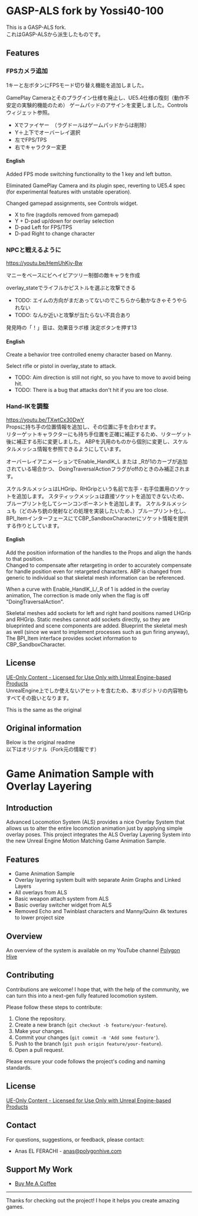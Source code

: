 # GASP-ALS fork by Yossi40-100
This is a GASP-ALS fork.  
これはGASP-ALSから派生したものです。

## Features
### FPSカメラ追加

1キーと左ボタンにFPSモード切り替え機能を追加しました。

GamePlay Cameraとそのプラグイン仕様を廃止し、UE5.4仕様の復刻（動作不安定の実験的機能のため）
ゲームパッドのアサインを変更しました。Controlsウィジェット参照。

- Xでファイヤー　（ラグドールはゲームパッドからは削除）
- Y＋上下でオーバーレイ選択
- 左でFPS/TPS
- 右でキャラクター変更

#### English
Added FPS mode switching functionality to the 1 key and left button.

Eliminated GamePlay Camera and its plugin spec, reverting to UE5.4 spec (for experimental features with unstable operation).

Changed gamepad assignments, see Controls widget.
- X to fire (ragdolls removed from gamepad)
- Y + D-pad up/down for overlay selection
- D-pad Left for FPS/TPS
- D-pad Right to change character


### NPCと戦えるように
https://youtu.be/HemUhKjy-Bw

マニーをベースにビヘイビアツリー制御の敵キャラを作成

overlay_stateでライフルかピストルを選ぶと攻撃できる

- TODO: エイムの方向がまだあってないのでこちらから動かなきゃそうやられない
- TODO: なんか近いと攻撃が当たらない不具合あり

発見時の「！」音は、効果音ラボ様 決定ボタンを押す13

#### English
Create a behavior tree controlled enemy character based on Manny.

Select rifle or pistol in overlay_state to attack.

- TODO: Aim direction is still not right, so you have to move to avoid being hit.
- TODO: There is a bug that attacks don't hit if you are too close.

### Hand-IKを調整
https://youtu.be/TXwtCx30DwY  
Propsに持ち手の位置情報を追加し、その位置に手を合わせます。  
リターゲットキャラクターにも持ち手位置を正確に補正するため、リターゲット後に補正する形に変更しました。
ABPを汎用のものから個別に変更し、スケルタルメッシュ情報を参照できるようにしています。

オーバーレイアニメーションでEnable_HandIK_L または _Rが1のカーブが追加されている場合かつ、
DoingTraversalActionフラグがoffのときのみ補正されます。

スケルタルメッシュはLHGrip、RHGripという名前で左手・右手位置用のソケットを追加します。
スタティックメッシュは直接ソケットを追加できないため、ブループリント化してシーンコンポーネントを追加します。
スケルタルメッシュも（どのみち銃の発射などの処理を実装したいため、）ブループリント化し、
BPI_ItemインターフェースにてCBP_SandboxCharacterにソケット情報を提供する作りとしています。

#### English
Add the position information of the handles to the Props and align the hands to that position.  
Changed to compensate after retargeting in order to accurately compensate for handle position even for retargeted characters.
ABP is changed from generic to individual so that skeletal mesh information can be referenced.

When a curve with Enable_HandIK_L/_R of 1 is added in the overlay animation,
The correction is made only when the flag is off "DoingTraversalAction".

Skeletal meshes add sockets for left and right hand positions named LHGrip and RHGrip.
Static meshes cannot add sockets directly, so they are blueprinted and scene components are added.
Blueprint the skeletal mesh as well (since we want to implement processes such as gun firing anyway),
The BPI_Item interface provides socket information to CBP_SandboxCharacter.

## License

[UE-Only Content - Licensed for Use Only with Unreal Engine-based Products](https://www.unrealengine.com/en-US/eula/content)  
UnrealEngine上でしか使えないアセットを含むため、本リポジトリの内容物もすべてその扱いとなります。

This is the same as the original


## Original information
Below is the original readme  
以下はオリジナル（Fork元の情報です）

# Game Animation Sample with Overlay Layering

## Introduction

Advanced Locomotion System (ALS) provides a nice Overlay System that allows us to alter the entire locomotion animation just by applying simple overlay poses. 
This project integrates the ALS Overlay Layering System into the new Unreal Engine Motion Matching Game Animation Sample.

## Features

- Game Animation Sample
- Overlay layering system built with separate Anim Graphs and Linked Layers
- All overlays from ALS
- Basic weapon attach system from ALS
- Basic overlay switcher widget from ALS
- Removed Echo and Twinblast characters and Manny/Quinn 4k textures to lower project size

## Overview

An overview of the system is available on my YouTube channel [Polygon Hive](https://www.youtube.com/watch?v=RDWNfIqvWBk&list=PLs9e0eJQMI2aaulgKJzC8feN1UEwDkEnq)

## Contributing

Contributions are welcome! I hope that, with the help of the community, we can turn this into a next-gen fully featured locomotion system. 

Please follow these steps to contribute:

1. Clone the repository.
2. Create a new branch (`git checkout -b feature/your-feature`).
3. Make your changes.
4. Commit your changes (`git commit -m 'Add some feature'`).
5. Push to the branch (`git push origin feature/your-feature`).
6. Open a pull request.

Please ensure your code follows the project's coding and naming standards.

## License

[UE-Only Content - Licensed for Use Only with Unreal Engine-based Products](https://www.unrealengine.com/en-US/eula/content)

## Contact

For questions, suggestions, or feedback, please contact:

- Anas EL FERACHI - [anas@polygonhive.com](mailto:anas@polygonhive.com)

## Support My Work

- [Buy Me A Coffee](https://buymeacoffee.com/PolygonHive)
---

Thanks for checking out the project! I hope it helps you create amazing games.


